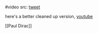 #video 
src: [tweet](https://twitter.com/XinYaanZyoy/status/1364021511787577348)

here's a better cleaned up version, [youtube](https://www.youtube.com/playlist?list=PLUBhT_8HAoRkaSjn0o3xQ12jPiNPWBoOl)

[[Paul Dirac]]
